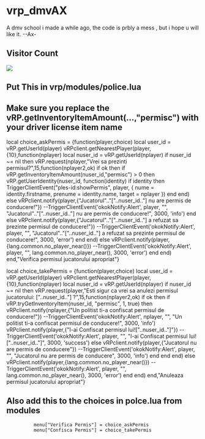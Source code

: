# vrp_dmvAX
A dmv school i made a while ago, the code is prbly a mess , but i hope u will like it. --Ax-

## Visitor Count
  <img src="https://profile-counter.glitch.me/vrp_dmvAX/count.svg" />



## Put This in vrp/modules/police.lua

## Make sure you replace the vRP.getInventoryItemAmount(...,"permisc") with your driver license item name


local choice_askPermis = {function(player,choice)
  local user_id = vRP.getUserId(player)
  vRPclient.getNearestPlayer(player,{10},function(nplayer)
  local nuser_id = vRP.getUserId(nplayer)
  if nuser_id ~= nil then
    vRP.request(nplayer,"Vrei sa prezinti permisul?",15,function(nplayer2,ok)
    if ok then
      if vRP.getInventoryItemAmount(nuser_id,"permisc") > 0 then
          vRP.getUserIdentity(nuser_id, function(identity)
            if identity then
              TriggerClientEvent("ples-id:showPermis", player, {
                nume = identity.firstname, 
                prenume = identity.name, 
                target = nplayer
              })
            end
          end)
      else
       vRPclient.notify(player,{"Jucatorul".."["..nuser_id.."] nu are permis de conducere!"})
        --TriggerClientEvent('okokNotify:Alert', player, "", "Jucatorul".."["..nuser_id.."] nu are permis de conducere!", 3000, 'info')
      end
    else
      vRPclient.notify(player,{"Jucatorul".."["..nuser_id.."] a refuzat sa prezinte permisul de conducere!"})
      --TriggerClientEvent('okokNotify:Alert', player, "", "Jucatorul".."["..nuser_id.."] a refuzat sa prezinte permisul de conducere!", 3000, 'error')
    end
    end)
  else
    vRPclient.notify(player,{lang.common.no_player_near()})
    --TriggerClientEvent('okokNotify:Alert', player, "", lang.common.no_player_near(), 3000, 'error')
  end
end)
end,"Verifica permisul jucatorului apropriat"}



local choice_takePermis = {function(player,choice)
  local user_id = vRP.getUserId(player)
  vRPclient.getNearestPlayer(player,{10},function(nplayer)
  local nuser_id = vRP.getUserId(nplayer)
  if nuser_id ~= nil then
    vRP.request(player,"Esti sigur ca vrei sa anulezi permisul jucatorului: ["..nuser_id.."] ?",15,function(nplayer2,ok)
    if ok then
      if vRP.tryGetInventoryItem(nuser_id, "permisc", 1, true) then
        vRPclient.notify(nplayer,{"Un politist ti-a confiscat permisul de conducere!"})
        --TriggerClientEvent('okokNotify:Alert', nplayer, "", "Un politist ti-a confiscat permisul de conducere!", 3000, 'info')
        vRPclient.notify(player,{"I-ai Confiscat permisul lui!["..nuser_id.."]"})
        --TriggerClientEvent('okokNotify:Alert', player, "", "I-ai Confiscat permisul lui!["..nuser_id.."]", 3000, 'success')
      else
        vRPclient.notify(player,{"Jucatorul nu are permis de conducere"})
        --TriggerClientEvent('okokNotify:Alert', player, "", "Jucatorul nu are permis de conducere", 3000, 'info')
      end
    end
    end)
  else
    vRPclient.notify(player,{lang.common.no_player_near()})
    --TriggerClientEvent('okokNotify:Alert', player, "", lang.common.no_player_near(), 3000, 'error')
  end
end)
end,"Anuleaza permisul jucatorului apropriat"}


## Also add this to the choices in polce.lua from modules


              menu["Verifica Permis"] = choice_askPermis
              menu["Confisca Permis"] = choice_takePermis
